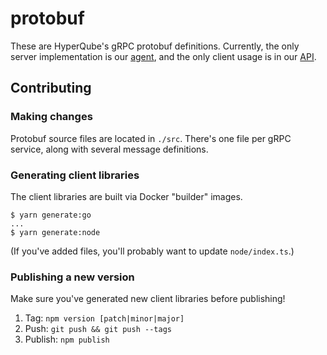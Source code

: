# protobuf

These are HyperQube's gRPC protobuf definitions. Currently, the only server implementation is our [agent](https://github.com/hyperqube-io/v3-agent), and the only client usage is in our [API](https://github.com/hyperqube-io/v3-api).

## Contributing

### Making changes

Protobuf source files are located in `./src`. There's one file per gRPC service, along with several message definitions.

### Generating client libraries

The client libraries are built via Docker "builder" images.

```shell
$ yarn generate:go
...
$ yarn generate:node
```

(If you've added files, you'll probably want to update `node/index.ts`.)

### Publishing a new version

Make sure you've generated new client libraries before publishing!

1. Tag: `npm version [patch|minor|major]`
2. Push: `git push && git push --tags`
3. Publish: `npm publish`
